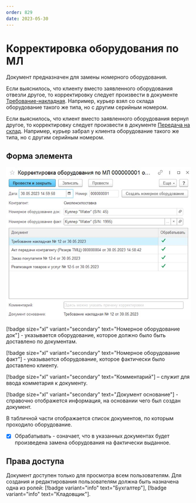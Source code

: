```yaml
---
order: 829
date: 2023-05-30
---
```

# Корректировка оборудования по МЛ

Документ предназначен для замены номерного оборудования.

Если выяснилось, что клиенту вместо заявленного оборудования отвезли другое, то корректировку следует произвести в документе [Требование-накладная](/2-описание-справочников-и-документов/2-документы/5-складские-документы/7-требование-накладная/). Например, курьер взял со склада оборудование такого же типа, но с другим серийным номером.

Если выяснилось, что клиент вместо заявленного оборудования вернул другое, то корректировку следует произвести в документе [Передача на склад](/2-описание-справочников-и-документов/2-документы/5-складские-документы/3-передача-на-склад/). Например, курьер забрал у клиента оборудование такого же типа, но с другим серийным номером.

## Форма элемента

![](/images/Корректировка_оборудования.jpg)

[!badge size="xl" variant="secondary" text="Номерное оборудование док"] - указывается оборудование, которое должно было быть доставлено по документам. 

[!badge size="xl" variant="secondary" text="Номерное оборудование факт"] - указывается оборудование, которое фактически было доставлено клиенту.

[!badge size="xl" variant="secondary" text="Комментарий"] – служит для ввода комметария к документу. 

[!badge size="xl" variant="secondary" text="Документ основание"] - справочно отображется информация, на основании чего был создан документ.

В табличной части отображается список документов, по которым проходило оборудование.
  
- [x] Обрабатывать - означает, что в указанных документах будет произведена замена оборудования на фактически выданное.

## Права доступа

Документ доступен только для просмотра всем пользователям. Для создания и редактирования пользователям должна быть назначена одна из ролей: [!badge variant="info" text="Бухгалтер"], [!badge variant="info" text="Кладовщик"].

